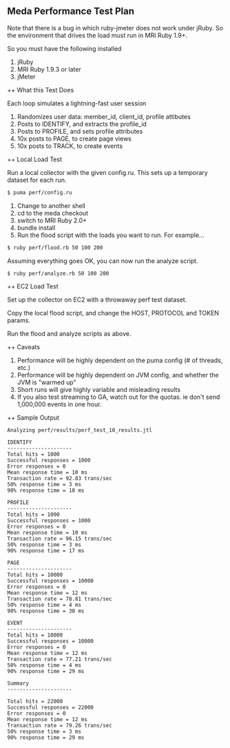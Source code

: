 Meda Performance Test Plan
--------------------------

Note that there is a bug in which ruby-jmeter does not work under jRuby.
So the environment that drives the load must run in MRI Ruby 1.9+.

So you must have the following installed

1. jRuby
2. MRI Ruby 1.9.3 or later
3. jMeter

++ What this Test Does

Each loop simulates a lightning-fast user session

1. Randomizes user data: member_id, client_id, profile attibutes
2. Posts to IDENTIFY, and extracts the profile_id
3. Posts to PROFILE, and sets profile attributes
4. 10x posts to PAGE, to create page views
5. 10x posts to TRACK, to create events

++ Local Load Test

Run a local collector with the given config.ru. This sets up a temporary dataset for each run.

```bash
$ puma perf/config.ru
```

1. Change to another shell
2. cd to the meda checkout
3. switch to MRI Ruby 2.0+
4. bundle install
5. Run the flood script with the loads you want to run. For example...

```bash
$ ruby perf/flood.rb 50 100 200
```

Assuming everything goes OK, you can now run the analyze script.

```bash
$ ruby perf/analyze.rb 50 100 200
```

++ EC2 Load Test

Set up the collector on EC2 with a throwaway perf test dataset.

Copy the local flood script, and change the HOST, PROTOCOL and TOKEN params.

Run the flood and analyze scripts as above.

++ Caveats

1. Performance will be highly dependent on the puma config (# of threads, etc.)
2. Performance will be highly dependent on JVM config, and whether the JVM is "warmed up"
3. Short runs will give highly variable and misleading results
4. If you also test streaming to GA, watch out for the quotas. ie don't send 1,000,000 events in one hour.

++ Sample Output

```
Analyzing perf/results/perf_test_10_results.jtl

IDENTIFY
---------------------
Total hits = 1000
Successful responses = 1000
Error responses = 0
Mean response time = 10 ms
Transaction rate = 92.83 trans/sec
50% response time = 3 ms
90% response time = 18 ms

PROFILE
---------------------
Total hits = 1000
Successful responses = 1000
Error responses = 0
Mean response time = 10 ms
Transaction rate = 96.15 trans/sec
50% response time = 3 ms
90% response time = 17 ms

PAGE
---------------------
Total hits = 10000
Successful responses = 10000
Error responses = 0
Mean response time = 12 ms
Transaction rate = 78.81 trans/sec
50% response time = 4 ms
90% response time = 30 ms

EVENT
---------------------
Total hits = 10000
Successful responses = 10000
Error responses = 0
Mean response time = 12 ms
Transaction rate = 77.21 trans/sec
50% response time = 4 ms
90% response time = 29 ms

Summary
---------------------

Total hits = 22000
Successful responses = 22000
Error responses = 0
Mean response time = 12 ms
Transaction rate = 79.26 trans/sec
50% response time = 3 ms
90% response time = 29 ms
```